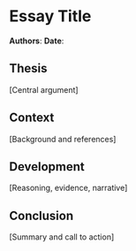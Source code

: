 # Essay Title
**Authors**:
**Date**:

## Thesis
[Central argument]

## Context
[Background and references]

## Development
[Reasoning, evidence, narrative]

## Conclusion
[Summary and call to action]
